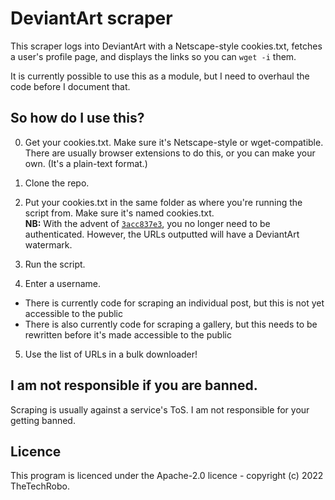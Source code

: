 # DeviantArt scraper
This scraper logs into DeviantArt with a Netscape-style cookies.txt, fetches a user's profile page, and displays the links so you can `wget -i` them.

It is currently possible to use this as a module, but I need to overhaul the code before I document that.

## So how do I use this?

0. Get your cookies.txt. Make sure it's Netscape-style or wget-compatible. There are usually browser extensions to do this, or you can make your own. (It's a plain-text format.)

1. Clone the repo.

2. Put your cookies.txt in the same folder as where you're running the script from. Make sure it's named cookies.txt.  
  **NB:** With the advent of [`3acc837e3`](https://github.com/TheTechRobo/downloadiant/commit/3acc837e3af17be943bc1a55aa9880d754c641d5), you no longer need to be authenticated.
  However, the URLs outputted will have a DeviantArt watermark.
3. Run the script.

4. Enter a username.

- There is currently code for scraping an individual post, but this is not yet accessible to the public
- There is also currently code for scraping a gallery, but this needs to be rewritten before it's made accessible to the public

5. Use the list of URLs in a bulk downloader!

## I am not responsible if you are banned.
Scraping is usually against a service's ToS. I am not responsible for your getting banned.

## Licence
This program is licenced under the Apache-2.0 licence - copyright (c) 2022 TheTechRobo.
